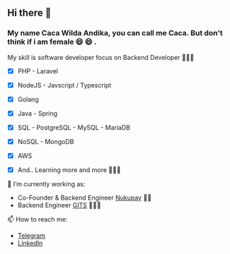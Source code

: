 ## Hi there 👋

### My name Caca Wilda Andika, you can call me Caca. But don't think if i am female 😄 😄 .

My skill is software developer focus on Backend Developer 🤾🏻‍♂️
- [x] PHP - Laravel
- [x] NodeJS - Javscript / Typescript
- [x] Golang
- [x] Java - Spring
- [x] SQL - PostgreSQL - MySQL - MariaDB
- [x] NoSQL - MongoDB
- [x] AWS
- [x] And.. Learning more and more 🚴🏻‍♂️ 


🔭  I’m currently working as:
- Co-Founder & Backend Engineer [Nukupay](//nukupay.com) 🤛🏻
- Backend Engineer [GITS](//gits.com) 👨🏻‍💻

📫  How to reach me:
- [Telegram](//t.me/cacawildaandika)
- [LinkedIn](//www.linkedin.com/in/cacawildaandika/)
<!--
**cacawildaandika/cacawildaandika** is a ✨ _special_ ✨ repository because its `README.md` (this file) appears on your GitHub profile.

Here are some ideas to get you started:

- 🔭 I’m currently working on ...
- 🌱 I’m currently learning ...
- 👯 I’m looking to collaborate on ...
- 🤔 I’m looking for help with ...
- 💬 Ask me about ...
- 📫 How to reach me: ...
- 😄 Pronouns: ...
- ⚡ Fun fact: ...
-->
